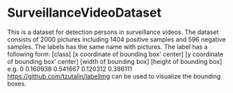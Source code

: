 # SurveillanceVideoDataset
This is a dataset for detection persons in surveillance videos.
The dataset consists of 2000 pictures including 1404 positive samples and 596 negative samples.
The labels has the same name with pictures. The label has a following form:
[class] [x coordinate of bounding box' center] [y coordinate of bounding box' center] [width of bounding box] [height of bounding box]
e.g.
0  0.160938  0.541667  0.120312  0.386111
https://github.com/tzutalin/labelImg can be used to visualize the bounding boxes.
